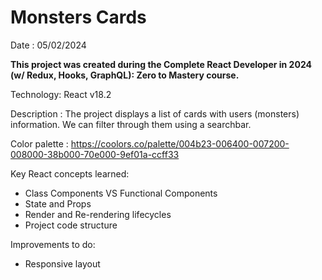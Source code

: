 # Monsters Cards

Date : 05/02/2024

**This project was created during the Complete React Developer in 2024 (w/ Redux, Hooks, GraphQL): Zero to Mastery course.**

Technology: React v18.2

Description : The project displays a list of cards with users (monsters) information. We can filter through them using a searchbar.

Color palette : https://coolors.co/palette/004b23-006400-007200-008000-38b000-70e000-9ef01a-ccff33

Key React concepts learned:
- Class Components VS Functional Components
- State and Props
- Render and Re-rendering lifecycles
- Project code structure

Improvements to do: 
- Responsive layout
